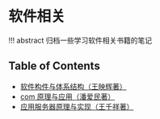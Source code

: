 # 软件相关

!!! abstract
    归档一些学习软件相关书籍的笔记

## Table of Contents

- [软件构件与体系结构（王映辉著）](sca)
- [com 原理与应用（潘爱民著）](compa)
- [应用服务器原理与实现（王千祥著）](piaserver)
